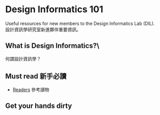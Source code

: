 # Design Informatics 101
Useful resources for new members to the Design Informatics Lab (DIL).\
設計資訊學研究室新進夥伴重要資訊。

## What is Design Informatics?\
何謂設計資訊學？

## Must read 新手必讀
* [Readers](Readers.md) 參考讀物

## Get your hands dirty
